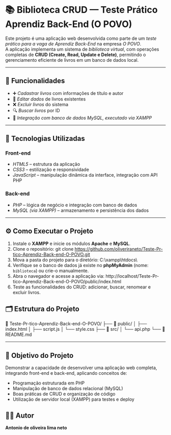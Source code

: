 # 📚 Biblioteca CRUD — Teste Prático Aprendiz Back-End (O POVO)

Este projeto é uma aplicação web desenvolvida como parte de um *teste prático para a vaga de Aprendiz Back-End* na empresa *O POVO*.  
A aplicação implementa um sistema de *biblioteca virtual*, com operações completas de **CRUD (Create, Read, Update e Delete)**, permitindo o gerenciamento eficiente de livros em um banco de dados local.

---

## 🚀 Funcionalidades

- ➕ *Cadastrar livros* com informações de título e autor  
- 📝 *Editar dados* de livros existentes  
- ❌ *Excluir livros* do sistema  
- 🔍 *Buscar livros* por ID  
- 💾 *Integração com banco de dados MySQL, executado via XAMPP*

---

## 🧠 Tecnologias Utilizadas

### Front-end
- *HTML5* – estrutura da aplicação  
- *CSS3* – estilização e responsividade  
- *JavaScript* – manipulação dinâmica da interface, integração com API PHP  

### Back-end
- *PHP* – lógica de negócio e integração com banco de dados  
- *MySQL (via XAMPP)* – armazenamento e persistência dos dados  

---

## ⚙️ Como Executar o Projeto

1. Instale o **XAMPP** e inicie os módulos **Apache** e **MySQL**.  
2. Clone o repositório:
   git clone https://github.com/oliveriraneto/Teste-Pr-tico-Aprendiz-Back-end-O-POVO.git
3. Mova a pasta do projeto para o diretório:
   C:\xampp\htdocs\
4. Verifique se o banco de dados já existe no **phpMyAdmin** (nome: `biblioteca`) ou crie-o manualmente.
5. Abra o navegador e acesse a aplicação via:
   http://localhost/Teste-Pr-tico-Aprendiz-Back-end-O-POVO/public/index.html
6. Teste as funcionalidades do CRUD: adicionar, buscar, renomear e excluir livros.

## 🗂️ Estrutura do Projeto

📁 Teste-Pr-tico-Aprendiz-Back-end-O-POVO/
├── 📂 public/
│   ├── index.html
│   ├── script.js
│   └── style.css
├── 📂 src/
│   └── api.php
└── 📄 README.md

---

## 🎯 Objetivo do Projeto

Demonstrar a capacidade de desenvolver uma aplicação web completa, integrando front-end e back-end, aplicando conceitos de:

* Programação estruturada em PHP
* Manipulação de banco de dados relacional (MySQL)
* Boas práticas de CRUD e organização de código
* Utilização de servidor local (XAMPP) para testes e deploy

## 👨‍💻 Autor

**Antonio de oliveira lima neto**

